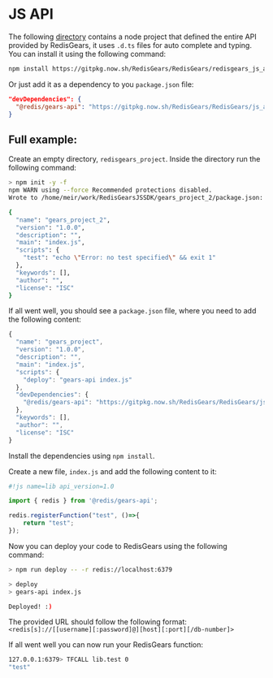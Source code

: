 # JS API

The following [directory](../redisgears_js_api) contains a node project that defined the entire API provided by RedisGears, it uses `.d.ts` files for auto complete and typing. You can install it using the following command:

```bash
npm install https://gitpkg.now.sh/RedisGears/RedisGears/redisgears_js_api
```

Or just add it as a dependency to you `package.json` file:

```json
"devDependencies": {
  "@redis/gears-api": "https://gitpkg.now.sh/RedisGears/RedisGears/js_api"
}
```

## Full example:

Create an empty directory, `redisgears_project`. Inside the directory run the following command:

```bash
> npm init -y -f
npm WARN using --force Recommended protections disabled.
Wrote to /home/meir/work/RedisGearsJSSDK/gears_project_2/package.json:

{
  "name": "gears_project_2",
  "version": "1.0.0",
  "description": "",
  "main": "index.js",
  "scripts": {
    "test": "echo \"Error: no test specified\" && exit 1"
  },
  "keywords": [],
  "author": "",
  "license": "ISC"
}
```

If all went well, you should see a `package.json` file, where you need to add the following content:

```js
{
  "name": "gears_project",
  "version": "1.0.0",
  "description": "",
  "main": "index.js",
  "scripts": {
    "deploy": "gears-api index.js"
  },
  "devDependencies": {
    "@redis/gears-api": "https://gitpkg.now.sh/RedisGears/RedisGears/js_api"
  },
  "keywords": [],
  "author": "",
  "license": "ISC"
}
```

Install the dependencies using `npm install`.

Create a new file, `index.js` and add the following content to it:

```js
#!js name=lib api_version=1.0

import { redis } from '@redis/gears-api';

redis.registerFunction("test", ()=>{
    return "test";
});
```

Now you can deploy your code to RedisGears using the following command:

```bash
> npm run deploy -- -r redis://localhost:6379

> deploy
> gears-api index.js

Deployed! :)
```

The provided URL should follow the following format: `<redis[s]://[[username][:password]@][host][:port][/db-number]>`

If all went well you can now run your RedisGears function:

```bash
127.0.0.1:6379> TFCALL lib.test 0
"test"
```
